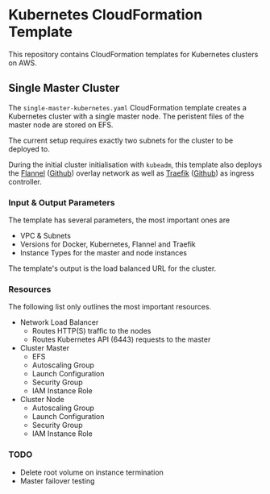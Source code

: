 # Kubernetes CloudFormation Template

This repository contains CloudFormation templates for Kubernetes clusters on AWS.

## Single Master Cluster

The `single-master-kubernetes.yaml` CloudFormation template creates a Kubernetes cluster with a single master node. The peristent files of the master node are stored on EFS.

The current setup requires exactly two subnets for the cluster to be deployed to.

During the initial cluster initialisation with `kubeadm`, this template also deploys the [Flannel](https://coreos.com/flannel/docs/latest/) ([Github](https://github.com/coreos/flannel)) overlay network as well as [Traefik](https://traefik.io/) ([Github](https://github.com/containous/traefik)) as ingress controller.

### Input & Output Parameters

The template has several parameters, the most important ones are

- VPC & Subnets
- Versions for Docker, Kubernetes, Flannel and Traefik
- Instance Types for the master and node instances

The template's output is the load balanced URL for the cluster.

### Resources

The following list only outlines the most important resources.

- Network Load Balancer
  - Routes HTTP(S) traffic to the nodes
  - Routes Kubernetes API (6443) requests to the master
- Cluster Master
  - EFS
  - Autoscaling Group
  - Launch Configuration
  - Security Group
  - IAM Instance Role
- Cluster Node
  - Autoscaling Group
  - Launch Configuration
  - Security Group
  - IAM Instance Role

### TODO

- Delete root volume on instance termination
- Master failover testing
